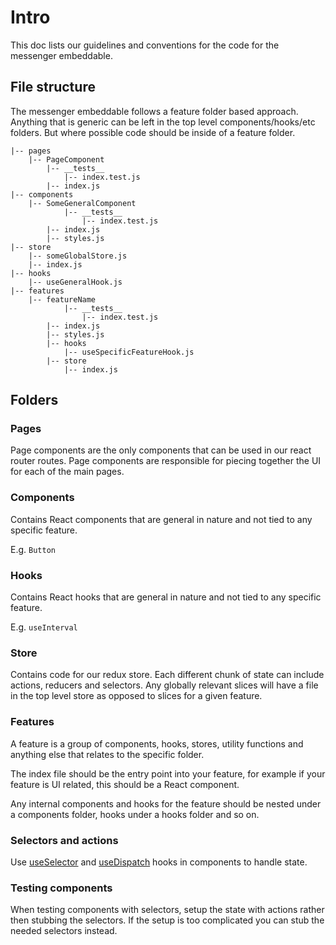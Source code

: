 # Intro

This doc lists our guidelines and conventions for the code for the messenger embeddable.

## File structure

The messenger embeddable follows a feature folder based approach. Anything that is generic can be left in the top level components/hooks/etc folders. But where possible code should be inside of a feature folder.

```code
|-- pages
    |-- PageComponent
        |-- __tests__
            |-- index.test.js
        |-- index.js
|-- components
    |-- SomeGeneralComponent
            |-- __tests__
                |-- index.test.js
        |-- index.js
        |-- styles.js
|-- store
    |-- someGlobalStore.js
    |-- index.js
|-- hooks
    |-- useGeneralHook.js
|-- features
    |-- featureName
            |-- __tests__
                |-- index.test.js
        |-- index.js
        |-- styles.js
        |-- hooks
            |-- useSpecificFeatureHook.js
        |-- store
            |-- index.js
```

## Folders

### Pages

Page components are the only components that can be used in our react router routes.
Page components are responsible for piecing together the UI for each of the main pages.

### Components

Contains React components that are general in nature and not tied to any specific feature.

E.g. `Button`

### Hooks

Contains React hooks that are general in nature and not tied to any specific feature.

E.g. `useInterval`

### Store

Contains code for our redux store. Each different chunk of state can include actions, reducers and selectors.
Any globally relevant slices will have a file in the top level store as opposed to slices for a given feature.

### Features

A feature is a group of components, hooks, stores, utility functions and anything else that relates to the specific folder.

The index file should be the entry point into your feature, for example if your feature is UI related, this should be a React component.

Any internal components and hooks for the feature should be nested under a components folder, hooks under a hooks folder and so on.

### Selectors and actions

Use [useSelector](https://react-redux.js.org/next/api/hooks#useselector) and [useDispatch](https://react-redux.js.org/next/api/hooks#usedispatch) hooks in components to handle state.

### Testing components

When testing components with selectors, setup the state with actions rather then stubbing the selectors. If the setup is too complicated you can stub the needed selectors instead.
